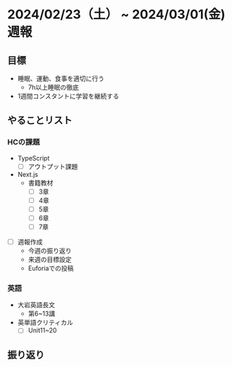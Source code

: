 # 2024/02/23（土） ~ 2024/03/01(金) 週報

## 目標

- 睡眠、運動、食事を適切に行う
  - 7h以上睡眠の徹底
- 1週間コンスタントに学習を継続する

## やることリスト

### HCの課題

- TypeScript
  - [ ] アウトプット課題
- Next.js
  - 書籍教材
    - [ ] 3章
    - [ ] 4章
    - [ ] 5章
    - [ ] 6章
    - [ ] 7章

- [ ] 週報作成
  - 今週の振り返り
  - 来週の目標設定
  - Euforiaでの投稿

### 英語

- 大岩英語長文
  - 第6~13講
- 英単語クリティカル
  - [ ] Unit11~20

## 振り返り
